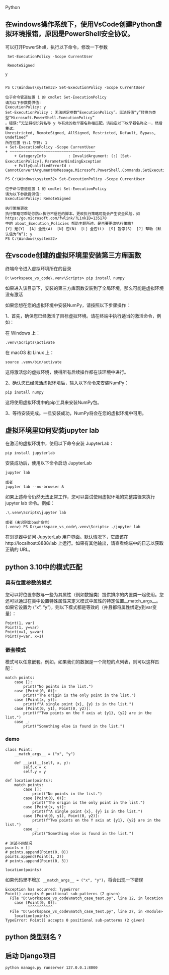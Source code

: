 Python

## 在windows操作系统下，使用VsCode创建Python虚拟环境报错，原因是PowerShell安全协议。

可以打开PowerShell，执行以下命令，修改一下参数
```
 Set-ExecutionPolicy -Scope CurrentUser
 
 RemoteSigned

y
```


```

PS C:\Windows\system32> Set-ExecutionPolicy -Scope CurrentUser

位于命令管道位置 1 的 cmdlet Set-ExecutionPolicy
请为以下参数提供值:
ExecutionPolicy: y
Set-ExecutionPolicy : 无法绑定参数“ExecutionPolicy”。无法将值“y”转换为类型“Microsoft.PowerShell.ExecutionPolicy”
。错误:“无法将标识符名称 y 与有效的枚举器名称相匹配。请指定以下枚举器名称之一，然后重试:
Unrestricted, RemoteSigned, AllSigned, Restricted, Default, Bypass, Undefined”
所在位置 行:1 字符: 1
+ Set-ExecutionPolicy -Scope CurrentUser
+ ~~~~~~~~~~~~~~~~~~~~~~~~~~~~~~~~~~~~~~
    + CategoryInfo          : InvalidArgument: (:) [Set-ExecutionPolicy]，ParameterBindingException
    + FullyQualifiedErrorId : CannotConvertArgumentNoMessage,Microsoft.PowerShell.Commands.SetExecutionPolicyCommand

PS C:\Windows\system32> Set-ExecutionPolicy -Scope CurrentUser

位于命令管道位置 1 的 cmdlet Set-ExecutionPolicy
请为以下参数提供值:
ExecutionPolicy: RemoteSigned

执行策略更改
执行策略可帮助你防止执行不信任的脚本。更改执行策略可能会产生安全风险，如 https:/go.microsoft.com/fwlink/?LinkID=135170
中的 about_Execution_Policies 帮助主题所述。是否要更改执行策略?
[Y] 是(Y)  [A] 全是(A)  [N] 否(N)  [L] 全否(L)  [S] 暂停(S)  [?] 帮助 (默认值为“N”): y
PS C:\Windows\system32>
```

## 在vscode创建的虚拟环境里安装第三方库函数
终端命令进入虚拟环境所在的目录
```
D:\workspace_vs_code\.venv\Scripts> pip install numpy
```

如果进入该目录下，安装的第三方库函数安装到了全局环境，那么可能是虚拟环境没有激活

如果您想在您的虚拟环境中安装NumPy，请按照以下步骤操作：

1、首先，确保您已经激活了目标虚拟环境。请在终端中执行适当的激活命令，例如：

在 Windows 上：
```
.venv\Scripts\activate
```
在 macOS 和 Linux 上：
```
source .venv/bin/activate
```
这将激活您的虚拟环境，使得所有后续操作都在该环境中进行。

2、确认您已经激活虚拟环境后，输入以下命令来安装NumPy：

```
pip install numpy
```
这将使用虚拟环境中的pip工具来安装NumPy包。

3、等待安装完成。一旦安装成功，NumPy将会在您的虚拟环境中可用。

## 虚拟环境里如何安装jupyter lab
在激活的虚拟环境中，使用以下命令安装 JupyterLab：
```
pip install jupyterlab
```

安装成功后，使用以下命令启动 JupyterLab
```
jupyter lab

或者
jupyter lab --no-browser &
```
如果上述命令仍然无法正常工作，您可以尝试使用虚拟环境的完整路径来执行 jupyter lab 命令。例如：
```
.\.venv\Scripts\jupyter lab

或者（未识别出bash命令）
(.venv) PS D:\workspace_vs_code\.venv\Scripts> ./jupyter lab
```

在浏览器中访问 JupyterLab 用户界面。默认情况下，它应该在 http://localhost:8888/lab 上运行。如果有其他输出，请查看终端中的日志以获取正确的 URL。

## python 3.10中的模式匹配
### 具有位置参数的模式
您可以将位置参数与一些为其属性（例如数据类）提供排序的内置类一起使用。您还可以通过在类中设置特殊属性来定义模式中属性的特定位置__match_args__。如果它设置为 (“x”, “y”)，则以下模式都是等效的（并且都将属性绑定y到var变量）：
```
Point(1, var)
Point(1, y=var)
Point(x=1, y=var)
Point(y=var, x=1)
```

### 嵌套模式
模式可以任意嵌套。例如，如果我们的数据是一个简短的点列表，则可以这样匹配：

```
match points:
    case []:
        print("No points in the list.")
    case [Point(0, 0)]:
        print("The origin is the only point in the list.")
    case [Point(x, y)]:
        print(f"A single point {x}, {y} is in the list.")
    case [Point(0, y1), Point(0, y2)]:
        print(f"Two points on the Y axis at {y1}, {y2} are in the list.")
    case _:
        print("Something else is found in the list.")
```

### demo
```
class Point:
    __match_args__ = ("x", "y")

    def __init__(self, x, y):
        self.x = x
        self.y = y

def location(points):
    match points:
        case []:
            print("No points in the list.")
        case [Point(0, 0)]:
            print("The origin is the only point in the list.")
        case [Point(x, y)]:
            print(f"A single point {x}, {y} is in the list.")
        case [Point(0, y1), Point(0, y2)]:
            print(f"Two points on the Y axis at {y1}, {y2} are in the list.")
        case _:
            print("Something else is found in the list.")

# 测试不同情况
points = []
# points.append(Point(0, 0))
points.append(Point(1, 2))
# points.append(Point(0, 3))

location(points)
```

如果代码里不增加``` __match_args__ = ("x", "y")```，将会出现一下错误
```
Exception has occurred: TypeError
Point() accepts 0 positional sub-patterns (2 given)
  File "D:\workspace_vs_code\match_case_test.py", line 12, in location
    case [Point(0, 0)]:
          ^^^^^^^^^^^
  File "D:\workspace_vs_code\match_case_test.py", line 27, in <module>
    location(points)
TypeError: Point() accepts 0 positional sub-patterns (2 given)
```

## python 类型别名 ?


## 启动 Django项目
```
python manage.py runserver 127.0.0.1:8000
```
